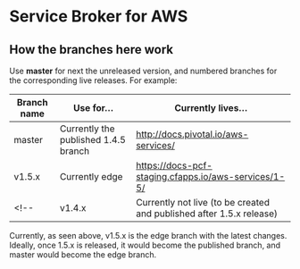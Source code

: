 # Service Broker for AWS

## How the branches here work

Use **master** for next the unreleased version, and numbered branches for the corresponding live releases. For example:

| Branch name | Use for… | Currently lives…
|-------------| ------| ------|
| master      | Currently the published 1.4.5 branch | http://docs.pivotal.io/aws-services/ |
| v1.5.x         | Currently edge | https://docs-pcf-staging.cfapps.io/aws-services/1-5/ |
<!-- | v1.4.x 		| Currently not live (to be created and published after 1.5.x release) | https://docs-pcf-staging.cfapps.io/aws-services/1-4/ | -->

Currently, as seen above, v1.5.x is the edge branch with the latest changes.
Ideally, once 1.5.x is released, it would become the published branch, and master would become the edge branch.

